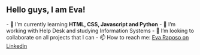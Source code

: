 <h2> Hello guys, I am Eva! </h2>
- 🌱 I’m currently learning <strong>HTML, CSS, Javascript and Python</strong>
- 🌻 I’m working with Help Desk and studying Information Systems
- 💞️ I’m looking to collaborate on all projects that I can
- 📫 How to reach me: <a href="https://www.linkedin.com/in/evamraposo">Eva Raposo on Linkedin</a>

<!---
evamraposo/evamraposo is a ✨ special ✨ repository because its `README.md` (this file) appears on your GitHub profile.
You can click the Preview link to take a look at your changes.
--->
